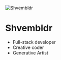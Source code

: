 ![Shvembldr](https://ibb.co/YBRwSr9)

# Shvembldr

- Full-stack developer 
- Creative coder
- Generative Artist
